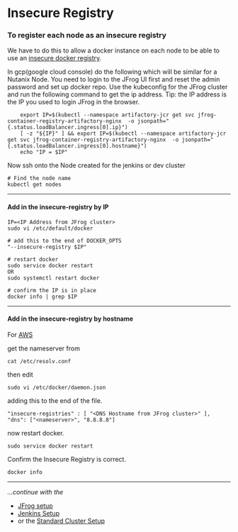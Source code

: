 # Insecure Registry

### To register each node as an insecure registry
We have to do this to allow a docker instance on each node to be able to use an [insecure docker registry](https://docs.docker.com/registry/insecure/).

In gcp(google cloud console) do the following which will be similar for a Nutanix Node.
You need to login to the JFrog UI first and reset the admin password and set up docker repo.
Use the kubeconfig for the JFrog cluster and run the following command to get the ip address.
Tip: the IP address is the IP you used to login JFrog in the browser.
```
    export IP=$(kubectl --namespace artifactory-jcr get svc jfrog-container-registry-artifactory-nginx  -o jsonpath="{.status.loadBalancer.ingress[0].ip}")
    [ -z "${IP}" ] && export IP=$(kubectl --namespace artifactory-jcr get svc jfrog-container-registry-artifactory-nginx  -o jsonpath="{.status.loadBalancer.ingress[0].hostname}")
    echo "IP = $IP"
```
Now ssh onto the Node created for the jenkins or dev cluster
```
# Find the node name
kubectl get nodes
```
---
#### Add in the insecure-registry by IP
```
IP=<IP Address from JFrog cluster>
sudo vi /etc/default/docker

# add this to the end of DOCKER_OPTS 
"--insecure-registry $IP"

# restart docker 
sudo service docker restart 
OR 
sudo systemctl restart docker

# confirm the IP is in place
docker info | grep $IP
```
---

#### Add in the insecure-registry by hostname
For [AWS](AWS-SETUP.md)

get the nameserver from 
```
cat /etc/resolv.conf
```
then edit

```
sudo vi /etc/docker/daemon.json
```
adding this to the end of the file.

```
"insecure-registries" : [ "<DNS Hostname from JFrog cluster>" ],
"dns": ["<nameserver>", "8.8.8.8"]
```
now restart docker.
``` 
sudo service docker restart
```
Confirm the Insecure Registry is correct.
```
docker info
```
---
*...continue with the* 
- [JFrog setup](../infrastructure/jfrog/README.md)
- [Jenkins Setup](../applications/jenkins/README.md)
- or the [Standard Cluster Setup](../documentation/STANDARD_CLUSTER.md)